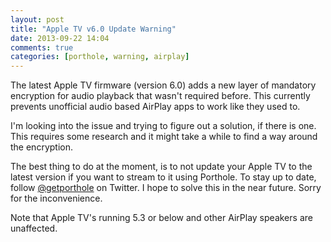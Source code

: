 ```yaml
---
layout: post
title: "Apple TV v6.0 Update Warning"
date: 2013-09-22 14:04
comments: true
categories: [porthole, warning, airplay]
---
```


The latest Apple TV firmware (version 6.0) adds a new layer of mandatory encryption for audio playback that wasn't required before. This currently prevents unofficial audio based AirPlay apps to work like they used to.

<!-- more -->

I'm looking into the issue and trying to figure out a solution, if there is one. This requires some research and it might take a while to find a way around the encryption.

The best thing to do at the moment, is to not update your Apple TV to the latest version if you want to stream to it using Porthole. To stay up to date, follow [@getporthole](http://twitter.com/getporthole) on Twitter. I hope to solve this in the near future. Sorry for the inconvenience.

Note that Apple TV's running 5.3 or below and other AirPlay speakers are unaffected.